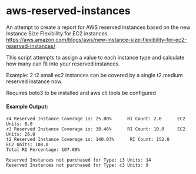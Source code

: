 # aws-reserved-instances

An attempt to create a report for AWS reserved instances based on the new Instance Size Flexibility for EC2 instances. https://aws.amazon.com/blogs/aws/new-instance-size-flexibility-for-ec2-reserved-instances/

This script attempts to assign a value to each instance type and calculate how many can fit into your reserved instances. 

Example: 2 t2.small ec2 instances can be covered by a single t2.medium reserved instance now.

Requires boto3 to be installed and aws cli tools be configured


#### Example Output:
```
r4 Reserved Instance Coverage is: 25.00%      RI Count: 2.0      EC2 Units: 8.0
r3 Reserved Instance Coverage is: 38.46%      RI Count: 10.0     EC2 Units: 26.0
t2 Reserved Instance Coverage is: 140.07%      RI Count: 152.0      EC2 Units: 108.0
Total RI Percentage: 107.08%

Reserved Instances not purchased for Type: i3 Units: 14
Reserved Instances not purchased for Type: c3 Units: 9
```
